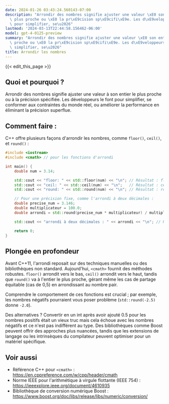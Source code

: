 ```yaml
---
date: 2024-01-26 03:43:24.560143-07:00
description: "Arrondir des nombres signifie ajuster une valeur \xE0 son entier le\
  \ plus proche ou \xE0 la pr\xE9cision sp\xE9cifi\xE9e. Les d\xE9veloppeurs le font\
  \ pour simplifier, se\u2026"
lastmod: '2024-03-13T22:44:58.156462-06:00'
model: gpt-4-0125-preview
summary: "Arrondir des nombres signifie ajuster une valeur \xE0 son entier le plus\
  \ proche ou \xE0 la pr\xE9cision sp\xE9cifi\xE9e. Les d\xE9veloppeurs le font pour\
  \ simplifier, se\u2026"
title: Arrondir les nombres
---
```


{{< edit_this_page >}}

## Quoi et pourquoi ?
Arrondir des nombres signifie ajuster une valeur à son entier le plus proche ou à la précision spécifiée. Les développeurs le font pour simplifier, se conformer aux contraintes du monde réel, ou améliorer la performance en éliminant la précision superflue.

## Comment faire :
C++ offre plusieurs façons d'arrondir les nombres, comme `floor()`, `ceil()`, et `round()` :

```C++
#include <iostream>
#include <cmath> // pour les fonctions d'arrondi

int main() {
    double num = 3.14;

    std::cout << "floor: " << std::floor(num) << "\n"; // Résultat : floor: 3
    std::cout << "ceil: " << std::ceil(num) << "\n";   // Résultat : ceil: 4
    std::cout << "round: " << std::round(num) << "\n"; // Résultat : round: 3

    // Pour une précision fixe, comme l'arrondi à deux décimales :
    double precise_num = 3.146;
    double multiplicateur = 100.0;
    double arrondi = std::round(precise_num * multiplicateur) / multiplicateur;

    std::cout << "arrondi à deux décimales : " << arrondi << "\n"; // Résultat : arrondi à deux décimales : 3.15

    return 0;
}
```

## Plongée en profondeur
Avant C++11, l'arrondi reposait sur des techniques manuelles ou des bibliothèques non standard. Aujourd'hui, `<cmath>` fournit des méthodes robustes. `floor()` arrondit vers le bas, `ceil()` arrondit vers le haut, tandis que `round()` va à l'entier le plus proche, gérant même les cas de partage équitable (cas de 0,5) en arrondissant au nombre pair.

Comprendre le comportement de ces fonctions est crucial ; par exemple, les nombres négatifs pourraient vous poser problème (`std::round(-2.5)` donne `-2.0`).

Des alternatives ? Convertir en un int après avoir ajouté 0.5 pour les nombres positifs était un vieux truc mais cela échoue avec les nombres négatifs et ce n'est pas indifférent au type. Des bibliothèques comme Boost peuvent offrir des approches plus nuancées, tandis que les extensions de langage ou les intrinsèques du compilateur peuvent optimiser pour un matériel spécifique.

## Voir aussi
- Référence C++ pour `<cmath>` : https://en.cppreference.com/w/cpp/header/cmath
- Norme IEEE pour l'arithmétique à virgule flottante (IEEE 754) : https://ieeexplore.ieee.org/document/4610935
- Bibliothèque de conversion numérique Boost : https://www.boost.org/doc/libs/release/libs/numeric/conversion/
